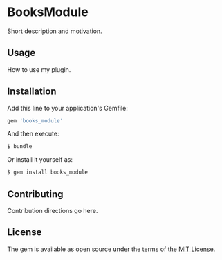 # BooksModule
Short description and motivation.

## Usage
How to use my plugin.

## Installation
Add this line to your application's Gemfile:

```ruby
gem 'books_module'
```

And then execute:
```bash
$ bundle
```

Or install it yourself as:
```bash
$ gem install books_module
```

## Contributing
Contribution directions go here.

## License
The gem is available as open source under the terms of the [MIT License](http://opensource.org/licenses/MIT).
